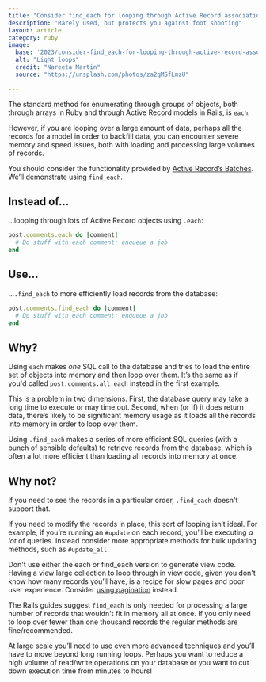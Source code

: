 ```yaml
---
title: "Consider find_each for looping through Active Record associations"
description: "Rarely used, but protects you against foot shooting"
layout: article
category: ruby
image:
  base: '2023/consider-find_each-for-looping-through-active-record-associations'
  alt: "Light loops"
  credit: "Nareeta Martin"
  source: "https://unsplash.com/photos/za2gMSfLmzU"

---
```


The standard method for enumerating through groups of objects, both through arrays in Ruby and through Active Record models in Rails, is `each`.

However, if you are looping over a large amount of data, perhaps all the records for a model in order to backfill data, you can encounter severe memory and speed issues, both with loading and processing large volumes of records.

You should consider the functionality provided by [Active Record’s Batches](https://api.rubyonrails.org/classes/ActiveRecord/Batches.html). We’ll demonstrate using `find_each`.


## Instead of…

…looping through lots of Active Record objects using `.each`:

```ruby
post.comments.each do |comment|
  # Do stuff with each comment: enqueue a job
end
```


## Use…

…`.find_each` to more efficiently load records from the database:

```ruby
post.comments.find_each do |comment|
  # Do stuff with each comment: enqueue a job
end
```


## Why?

Using `each` makes _one_ SQL call to the database and tries to load the entire set of objects into memory and then loop over them. It’s the same as if you'd called `post.comments.all.each` instead in the first example.

This is a problem in two dimensions. First, the database query may take a long time to execute or may time out. Second, when (or if) it does return data, there’s likely to be significant memory usage as it loads all the records into memory in order to loop over them. 

Using `.find_each` makes a series of more efficient SQL queries (with a bunch of sensible defaults) to retrieve records from the database, which is often a lot more efficient than loading all records into memory at once.


## Why not?

If you need to see the records in a particular order, `.find_each` doesn't support that.

If you need to modify the records in place, this sort of looping isn’t ideal. For example, if you’re running an `#update` on each record, you’ll be executing _a lot_ of queries. Instead consider more appropriate methods for bulk updating methods, such as `#update_all`.

Don't use either the each or find_each version to generate view code. Having a view large collection to loop through in view code, given you don't know how many records you’ll have, is a recipe for slow pages and poor user experience. Consider [using pagination](/ruby/do-not-use-all-without-pagination-or-limit) instead.

The Rails guides suggest `find_each` is only needed for processing a large number of records that wouldn't fit in memory all at once. If you only need to loop over fewer than one thousand records the regular methods are fine/recommended.

At large scale you’ll need to use even more advanced techniques and you’ll have to move beyond long running loops. Perhaps you want to reduce a high volume of read/write operations on your database or you want to cut down execution time from minutes to hours!